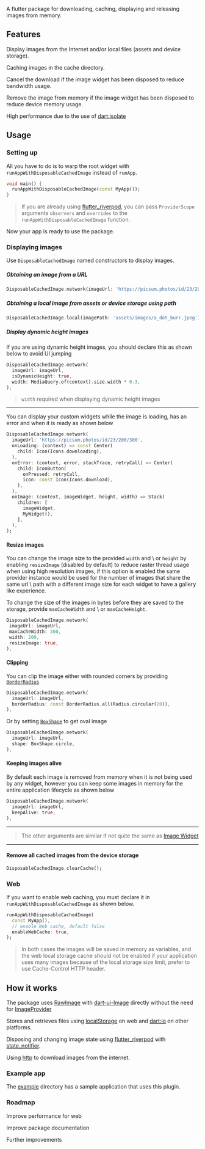 A flutter package for downloading, caching, displaying and releasing images from memory.

## Features

Display images from the Internet and/or local files (assets and device storage).

Caching images in the cache directory.

Cancel the download if the image widget has been disposed to reduce bandwidth usage.

Remove the image from memory if the image widget has been disposed to reduce device memory usage.

High performance due to the use of [dart:isolate](https://api.dart.dev/stable/2.16.2/dart-isolate/dart-isolate-library.html)

## Usage

### Setting up

All you have to do is to warp the root widget with `runAppWithDisposableCachedImage` instead of `runApp`.

```dart
void main() {
  runAppWithDisposableCachedImage(const MyApp());
}
```

> If you are already using [flutter_riverpod](https://pub.dev/packages/flutter_riverpod), you can pass `ProviderScope` arguments `observers` and `overrides` to the `runAppWithDisposableCachedImage` function.

Now your app is ready to use the package.

### Displaying images

Use `DisposableCachedImage` named constructors to display images.

##### Obtaining an image from a URL

```dart
DisposableCachedImage.network(imageUrl: 'https://picsum.photos/id/23/200/300');
```

##### Obtaining a local image from assets or device storage using path

```dart
DisposableCachedImage.local(imagePath: 'assets/images/a_dot_burr.jpeg');
```

##### Display dynamic height images

If you are using dynamic height images, you should declare this as shown below to avoid UI jumping

```dart
DisposableCachedImage.network(
  imageUrl: imageUrl,
  isDynamicHeight: true,
  width: MediaQuery.of(context).size.width * 0.3,
),
```

> `width` required when displaying dynamic height images

---

You can display your custom widgets while the image is loading, has an error and when it is ready as shown below

```dart
DisposableCachedImage.network(
  imageUrl: 'https://picsum.photos/id/23/200/300',
  onLoading: (context) => const Center(
    child: Icon(Icons.downloading),
  ),
  onError: (context, error, stackTrace, retryCall) => Center(
    child: IconButton(
      onPressed: retryCall,
      icon: const Icon(Icons.download),
    ),
  ),
  onImage: (context, imageWidget, height, width) => Stack(
    children: [
      imageWidget,
      MyWidget(),
    ],
  ),
);
```

#### Resize images

You can change the image size to the provided `width` and \ or `height` by enabling `resizeImage` (disabled by default) to reduce raster thread usage when using high resolution images, if this option is enabled the same provider instance would be used for the number of images that share the same url \ path with a different image size for each widget to have a gallery like experience.

To change the size of the images in bytes before they are saved to the storage, provide `maxCacheWidth` and \ or `maxCacheHeight`.

```dart
DisposableCachedImage.network(
 imageUrl: imageUrl,
 maxCacheWidth: 300,
 width: 200,
 resizeImage: true,
),
```

#### Clipping

You can clip the image either with rounded corners by providing [`BorderRadius`](https://api.flutter.dev/flutter/painting/BorderRadius-class.html)

```dart
DisposableCachedImage.network(
  imageUrl: imageUrl,
  borderRadius: const BorderRadius.all(Radius.circular(20)),
),
```

Or by setting [`BoxShape`](https://api.flutter-io.cn/flutter/painting/BoxShape.html) to get oval image

```dart
DisposableCachedImage.network(
  imageUrl: imageUrl,
  shape: BoxShape.circle,
),
```

#### Keeping images alive

By default each image is removed from memory when it is not being used by any widget, however you can keep some images in memory for the entire application lifecycle as shown below

```dart
DisposableCachedImage.network(
  imageUrl: imageUrl,
  keepAlive: true,
),
```

---

> The other arguments are similar if not quite the same as [Image Widget](https://api.flutter.dev/flutter/widgets/Image-class.html)

---

#### Remove all cached images from the device storage

```dart
DisposableCachedImage.clearCache();
```

### Web

If you want to enable web caching, you must declare it in `runAppWithDisposableCachedImage` as shown below.

```dart
runAppWithDisposableCachedImage(
  const MyApp(),
  // enable Web cache, default false
  enableWebCache: true,
);
```

> In both cases the images will be saved in memory as variables, and the web local storage cache should not be enabled if your application uses many images because of the local storage size limit, prefer to use Cache-Control HTTP header.

## How it works

The package uses [RawImage](https://api.flutter.dev/flutter/widgets/RawImage-class.html) with [dart-ui-Image](https://api.flutter.dev/flutter/dart-ui/Image-class.html) directly without the need for [ImageProvider](https://api.flutter.dev/flutter/painting/ImageProvider-class.html)

Stores and retrieves files using [localStorage](https://api.flutter.dev/flutter/dart-html/Window/localStorage.html) on web and [dart:io](https://api.flutter.dev/flutter/dart-io/dart-io-library.html) on other platforms.

Disposing and changing image state using [flutter_riverpod](https://pub.dev/packages/flutter_riverpod) with [state_notifier](https://pub.dev/packages/state_notifier).

Using [http](https://pub.dev/packages/http) to download images from the internet.

### Example app

The [example](https://github.com/7mada123/disposable_cached_images/tree/main/example) directory has a sample application that uses this plugin.

### Roadmap

Improve performance for web

Improve package documentation

Further improvements
